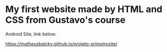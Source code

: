 # My first website made by HTML and CSS from Gustavo's course
 
 Android Site, link below:

https://matheusbalcky.github.io/projeto-primeirosite/
